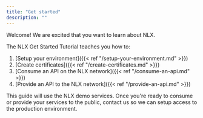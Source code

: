 ```yaml
---
title: "Get started"
description: ""
---
```


Welcome! We are excited that you want to learn about NLX.

The NLX Get Started Tutorial teaches you how to:

1. [Setup your environment]({{< ref "/setup-your-environment.md" >}})
1. [Create certificates]({{< ref "/create-certificates.md" >}})
1. [Consume an API on the NLX network]({{< ref "/consume-an-api.md" >}})
1. [Provide an API to the NLX network]({{< ref "/provide-an-api.md" >}})

This guide will use the NLX demo services. Once you're ready to consume or provide your services 
to the public, contact us so we can setup access to the production environment.
